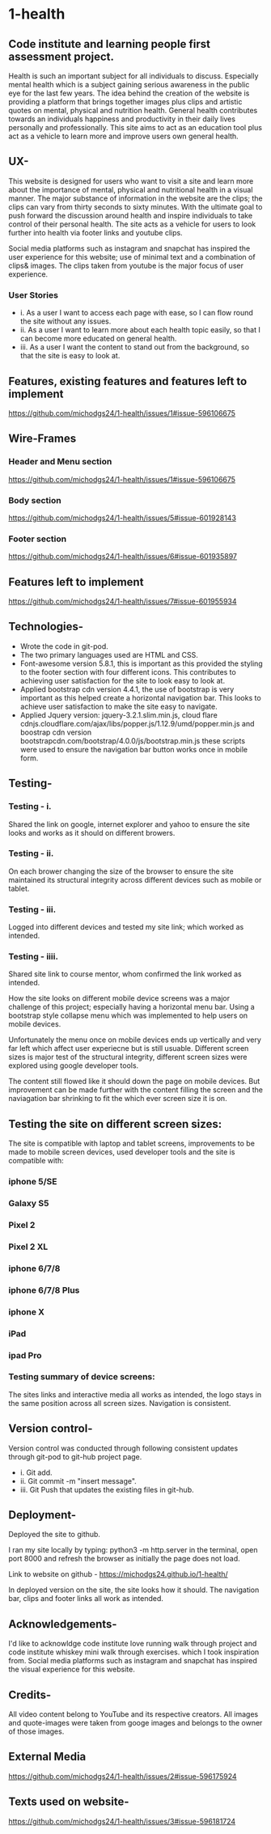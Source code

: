 # 1-health

## Code institute and learning people first assessment project.

Health is such an important subject for all individuals to discuss. Especially mental health which is a subject gaining serious awareness in the public eye for the last few years. The idea behind the creation of the website is providing a platform that brings together images plus clips and artistic quotes on mental, physical and nutrition health. General health contributes towards an individuals happiness and productivity in their daily lives personally and professionally. This site aims to act as an education tool plus act as a vehicle to learn more and improve users own general health.

## UX-

This website is designed for users who want to visit a site and learn more about the importance of mental, physical and nutritional health in a visual manner. The major substance of information in the website are the clips; the clips can vary from thirty seconds to sixty minutes. With the ultimate goal to push forward the discussion around health and inspire individuals to take control of their personal health. The site acts as a vehicle for users to look further into health via footer links and youtube clips.

Social media platforms such as instagram and snapchat has inspired the user experience for this website; use of minimal text and a combination of clips& images. The clips taken from youtube is the major focus of user experience.

### User Stories

* i. 
As a user I want to access each page with ease, so I can flow round the site without any issues. 
* ii. 
As a user I want to learn more about each health topic easily, so that I can become more educated on general health. 
* iii. 
As a user I want the content to stand out from the background, so that the site is easy to look at.

## Features, existing features and features left to implement

https://github.com/michodgs24/1-health/issues/1#issue-596106675

## Wire-Frames

### Header and Menu section
https://github.com/michodgs24/1-health/issues/1#issue-596106675

### Body section 
https://github.com/michodgs24/1-health/issues/5#issue-601928143

### Footer section
https://github.com/michodgs24/1-health/issues/6#issue-601935897

## Features left to implement
https://github.com/michodgs24/1-health/issues/7#issue-601955934


## Technologies-

* Wrote the code in git-pod. 
* The two primary languages used are HTML and CSS. 
* Font-awesome version 5.8.1, this is important as this provided the styling to the footer section with four different icons. This contributes to achieving user satisfaction for the site to look easy to look at. 
* Applied bootstrap cdn version 4.4.1, the use of bootstrap is very important as this helped create a horizontal navigation bar. This looks to achieve user satisfaction to make the site easy to navigate.
* Applied Jquery version: jquery-3.2.1.slim.min.js, cloud flare cdnjs.cloudflare.com/ajax/libs/popper.js/1.12.9/umd/popper.min.js and boostrap cdn version bootstrapcdn.com/bootstrap/4.0.0/js/bootstrap.min.js these scripts were used to ensure the navigation bar button works once in mobile form.

## Testing-

### Testing - i.
Shared the link on google, internet explorer and yahoo to ensure the site looks and works as it should on different browers. 
### Testing - ii. 
On each brower changing the size of the browser to ensure the site maintained its structural integrity across different devices such as mobile or tablet. 
### Testing - iii. 
Logged into different devices and tested my site link; which worked as intended. 
### Testing - iiii. 
Shared site link to course mentor, whom confirmed the link worked as intended.

How the site looks on different mobile device screens was a major challenge of this project; especially having a horizontal menu bar. Using a bootstrap style collapse menu which was implemented to help users on mobile devices.

Unfortunately the menu once on mobile devices ends up vertically and very far left which affect user experiecne but is still usuable. Different screen sizes is major test of the structural integrity, different screen sizes were explored using google developer tools.

The content still flowed like it should down the page on mobile devices. But improvement can be made further with the content filling the screen and the naviagation bar shrinking to fit the which ever screen size it is on.

## Testing the site on different screen sizes: 

The site is compatible with laptop and tablet screens, improvements to be made to mobile screen devices, used developer tools and the site is compatible with:

### iphone 5/SE

### Galaxy S5 

### Pixel 2

### Pixel 2 XL

### iphone 6/7/8 

### iphone 6/7/8 Plus

### iphone X

### iPad

### ipad Pro

### Testing summary of device screens: 
The sites links and interactive media all works as intended, the logo stays in the same position across all screen sizes. Navigation is consistent.

## Version control-

Version control was conducted through following consistent updates through git-pod to git-hub project page. 
* i. Git add. 
* ii. Git commit -m "insert message". 
* iii. Git Push that updates the existing files in git-hub.

## Deployment-

Deployed the site to github.

I ran my site locally by typing: python3 -m http.server in the terminal, open port 8000 and refresh the browser as initially the page does not load.

Link to website on github - https://michodgs24.github.io/1-health/

In deployed version on the site, the site looks how it should. The navigation bar, clips and footer links all work as intended.

## Acknowledgements-

I'd like to acknowldge code institute love running walk through project and code institute whiskey mini walk through exercises.
which I took inspiration from. Social media platforms such as instagram and snapchat has inspired the visual experience for this website.

## Credits-

All video content belong to YouTube and its respective creators. All images and quote-images were taken from googe images and belongs to the owner of those images.

## External Media 

https://github.com/michodgs24/1-health/issues/2#issue-596175924

## Texts used on website-

https://github.com/michodgs24/1-health/issues/3#issue-596181724
